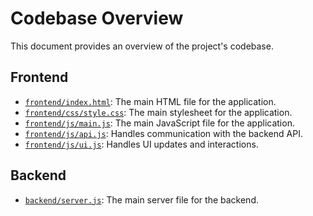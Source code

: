 # Codebase Overview

This document provides an overview of the project's codebase.

## Frontend

-   [`frontend/index.html`](./frontend/index.html): The main HTML file for the application.
-   [`frontend/css/style.css`](./frontend/css/style.css): The main stylesheet for the application.
-   [`frontend/js/main.js`](./frontend/js/main.js): The main JavaScript file for the application.
-   [`frontend/js/api.js`](./frontend/js/api.js): Handles communication with the backend API.
-   [`frontend/js/ui.js`](./frontend/js/ui.js): Handles UI updates and interactions.

## Backend

-   [`backend/server.js`](./backend/server.js): The main server file for the backend.